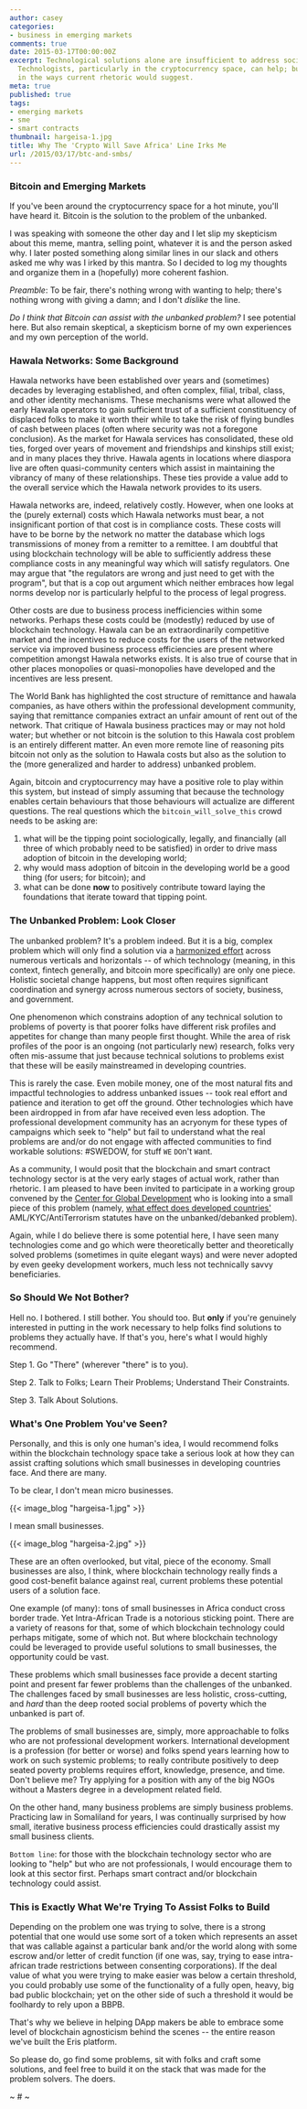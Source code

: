 ```yaml
---
author: casey
categories:
- business in emerging markets
comments: true
date: 2015-03-17T00:00:00Z
excerpt: Technological solutions alone are insufficient to address societal problems.
  Technologists, particularly in the cryptocurrency space, can help; but maybe not
  in the ways current rhetoric would suggest.
meta: true
published: true
tags:
- emerging markets
- sme
- smart contracts
thumbnail: hargeisa-1.jpg
title: Why The 'Crypto Will Save Africa' Line Irks Me
url: /2015/03/17/btc-and-smbs/
---
```


### Bitcoin and Emerging Markets

If you've been around the cryptocurrency space for a hot minute, you'll have heard it. Bitcoin is the solution to the problem of the unbanked.

I was speaking with someone the other day and I let slip my skepticism about this meme, mantra, selling point, whatever it is and the person asked why. I later posted something along similar lines in our slack and others asked me why was I irked by this mantra. So I decided to log my thoughts and organize them in a (hopefully) more coherent fashion.

*Preamble*: To be fair, there's nothing wrong with wanting to help; there's nothing wrong with giving a damn; and I don't *dislike* the line.

*Do I think that Bitcoin can assist with the unbanked problem?* I see potential here. But also remain skeptical, a skepticism borne of my own experiences and my own perception of the world.

### Hawala Networks: Some Background

Hawala networks have been established over years and (sometimes) decades by leveraging established, and often complex, filial, tribal, class, and other identity mechanisms. These mechanisms were what allowed the early Hawala operators to gain sufficient trust of a sufficient constituency of displaced folks to make it worth their while to take the risk of flying bundles of cash between places (often where security was not a foregone conclusion). As the market for Hawala services has consolidated, these old ties, forged over years of movement and friendships and kinships still exist; and in many places they thrive. Hawala agents in locations where diaspora live are often quasi-community centers which assist in maintaining the vibrancy of many of these relationships. These ties provide a value add to the overall service which the Hawala network provides to its users.

Hawala networks are, indeed, relatively costly. However, when one looks at the (purely external) costs which Hawala networks must bear, a not insignificant portion of that cost is in compliance costs. These costs will have to be borne by the network no matter the database which logs transmissions of money from a remitter to a remittee. I am doubtful that using blockchain technology will be able to sufficiently address these compliance costs in any meaningful way which will satisfy regulators. One may argue that "the regulators are wrong and just need to get with the program", but that is a cop out argument which neither embraces how legal norms develop nor is particularly helpful to the process of legal progress.

Other costs are due to business process inefficiencies within some networks. Perhaps these costs could be (modestly) reduced by use of blockchain technology. Hawala can be an extraordinarily competitive market and the incentives to reduce costs for the users of the networked service via improved business process efficiencies are present where competition amongst Hawala networks exists. It is also true of course that in other places monopolies or quasi-monopolies have developed and the incentives are less present.

The World Bank has highlighted the cost structure of remittance and hawala companies, as have others within the professional development community, saying that remittance companies extract an unfair amount of rent out of the network. That critique of Hawala business practices may or may not hold water; but whether or not bitcoin is the solution to this Hawala cost problem is an entirely different matter. An even more remote line of reasoning pits bitcoin not only as the solution to Hawala costs but also as the solution to the (more generalized and harder to address) unbanked problem.

Again, bitcoin and cryptocurrency may have a positive role to play within this system, but instead of simply assuming that because the technology enables certain behaviours that those behaviours will actualize are different questions. The real questions which the `bitcoin_will_solve_this` crowd needs to be asking are:

1. what will be the tipping point sociologically, legally, and financially (all three of which probably need to be satisfied) in order to drive mass adoption of bitcoin in the developing world;
2. why would mass adoption of bitcoin in the developing world be a good thing (for users; for bitcoin); and
3. what can be done **now** to positively contribute toward laying the foundations that iterate toward that tipping point.

### The Unbanked Problem: Look Closer

The unbanked problem? It's a problem indeed. But it is a big, complex problem which will only find a solution via a [harmonized effort](http://oxfamblogs.org/fp2p/what-questions-help-us-understand-how-change-happens/) across numerous verticals and horizontals -- of which technology (meaning, in this context, fintech generally, and bitcoin more specifically) are only one piece. Holistic societal change happens, but most often requires significant coordination and synergy across numerous sectors of society, business, and government.

One phenomenon which constrains adoption of any technical solution to problems of poverty is that poorer folks have different risk profiles and appetites for change than many people first thought. While the area of risk profiles of the poor is an ongoing (not particularly new) research, folks very often mis-assume that just because technical solutions to problems exist that these will be easily mainstreamed in developing countries.

This is rarely the case. Even mobile money, one of the most natural fits and impactful technologies to address unbanked issues -- took real effort and patience and iteration to get off the ground. Other technologies which have been airdropped in from afar have received even less adoption. The professional development community has an acryonym for these types of campaigns which seek to "help" but fail to understand what the real problems are and/or do not engage with affected communities to find workable solutions: #SWEDOW, for `S`tuff `WE` `DO`n't `W`ant.

As a community, I would posit that the blockchain and smart contract technology sector is at the very early stages of actual work, rather than rhetoric. I am pleased to have been invited to participate in a working group convened by the [Center for Global Development](http://www.cgdev.org) who is looking into a small piece of this problem (namely, [what effect does developed countries'](http://www.cgdev.org/blog/are-anti–money-laundering-policies-hurting-poor-countries-new-cgd-working-group-report) AML/KYC/AntiTerrorism statutes have on the unbanked/debanked problem).

Again, while I do believe there is some potential here, I have seen many technologies come and go which were theoretically better and theoretically solved problems (sometimes in quite elegant ways) and were never adopted by even geeky development workers, much less not technically savvy beneficiaries.

### So Should We Not Bother?

Hell no. I bothered. I still bother. You should too. But **only** if you're genuinely interested in putting in the work necessary to help folks find solutions to problems they actually have. If that's you, here's what I would highly recommend.

Step 1. Go "There" (wherever "there" is to you).

Step 2. Talk to Folks; Learn Their Problems; Understand Their Constraints.

Step 3. Talk About Solutions.

### What's One Problem You've Seen?

Personally, and this is only one human's idea, I would recommend folks within the blockchain technology space take a serious look at how they can assist crafting solutions which small businesses in developing countries face. And there are many.

To be clear, I don't mean micro businesses.

{{< image_blog "hargeisa-1.jpg" >}}

I mean small businesses.

{{< image_blog "hargeisa-2.jpg" >}}

These are an often overlooked, but vital, piece of the economy. Small businesses are also, I think, where blockchain technology really finds a good cost-benefit balance against real, current problems these potential users of a solution face.

One example (of many): tons of small businesses in Africa conduct cross border trade. Yet Intra-African Trade is a notorious sticking point. There are a variety of reasons for that, some of which blockchain technology could perhaps mitigate, some of which not. But where blockchain technology could be leveraged to provide useful solutions to small businesses, the opportunity could be vast.

These problems which small businesses face provide a decent starting point and present far fewer problems than the challenges of the unbanked. The challenges faced by small businesses are less holistic, cross-cutting, and *hard* than the deep rooted social problems of poverty which the unbanked is part of.

The problems of small businesses are, simply, more approachable to folks who are not professional development workers. International development is a profession (for better or worse) and folks spend years learning how to work on such systemic problems; to really contribute positively to deep seated poverty problems requires effort, knowledge, presence, and time. Don't believe me? Try applying for a position with any of the big NGOs without a Masters degree in a development related field.

On the other hand, many business problems are simply business problems. Practicing law in Somaliland for years, I was continually surprised by how small, iterative business process efficiencies could drastically assist my small business clients.

`Bottom line`: for those with the blockchain technology sector who are looking to "help" but who are not professionals, I would encourage them to look at this sector first. Perhaps smart contract and/or blockchain technology could assist.

### This is Exactly What We're Trying To Assist Folks to Build

Depending on the problem one was trying to solve, there is a strong potential that one would use some sort of a token which represents an asset that was callable against a particular bank and/or the world along with some escrow and/or letter of credit function (if one was, say, trying to ease intra-african trade restrictions between consenting corporations). If the deal value of what you were trying to make easier was below a certain threshold, you could probably use some of the functionality of a fully open, heavy, big bad public blockchain; yet on the other side of such a threshold it would be foolhardy to rely upon a BBPB.

That's why we believe in helping DApp makers be able to embrace some level of blockchain agnosticism behind the scenes -- the entire reason we've built the Eris platform.

So please do, go find some problems, sit with folks and craft some solutions, and feel free to build it on the stack that was made for the problem solvers. The doers.

~ # ~
